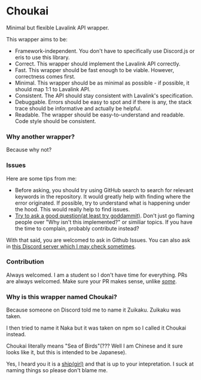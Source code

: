 # Choukai

Minimal but flexible Lavalink API wrapper.


This wrapper aims to be:
- Framework-independent. You don't have to specifically use Discord.js or eris to use this library.
- Correct. This wrapper should implement the Lavalink API correctly.
- Fast. This wrapper should be fast enough to be viable. However, correctness comes first.
- Minimal. This wrapper should be as minimal as possible - if possible, it should map 1:1 to Lavalink API.
- Consistent. The API should stay consistent with Lavalink's specification.
- Debuggable. Errors should be easy to spot and if there is any, the stack trace should be informative and actually be helpful.
- Readable. The wrapper should be easy-to-understand and readable. Code style should be consistent.


### Why another wrapper?
Because why not?

### Issues
Here are some tips from me:
- Before asking, you should try using GitHub search to search for relevant keywords in the repository. It would greatly help with finding where the error originated. If possible, try to understand what is happening under the hood. This would really help to find issues.
- [Try to ask a good question(at least try goddammit)](https://stackoverflow.com/help/how-to-ask). Don't just go flaming people over "Why isn't this implemented?" or similiar topics. If you have the time to complain, probably contribute instead?


With that said, you are welcomed to ask in Github Issues. You can also ask in [this Discord server which I may check sometimes](https://discordapp.com/invite/FVqbtGu).

### Contribution
Always welcomed. I am a student so I don't have time for everything. PRs are always welcomed. Make sure your PR makes sense, unlike [_some_](https://github.com/Deivu/Shoukaku/pull/11).


### Why is this wrapper named Choukai?
Because someone on Discord told me to name it Zuikaku. Zuikaku was taken.

I then tried to name it Naka but it was taken on npm so I called it Choukai instead.

Choukai literally means "Sea of Birds"(??? Well I am Chinese and it sure looks like it, but this is intended to be Japanese).

Yes, I heard you it is a [ship](https://en.wikipedia.org/wiki/Japanese_cruiser_Ch%C5%8Dkai)[(girl)](https://kancolle.fandom.com/wiki/Choukai) and that is up to your intepretation. I suck at naming things so please don't blame me.